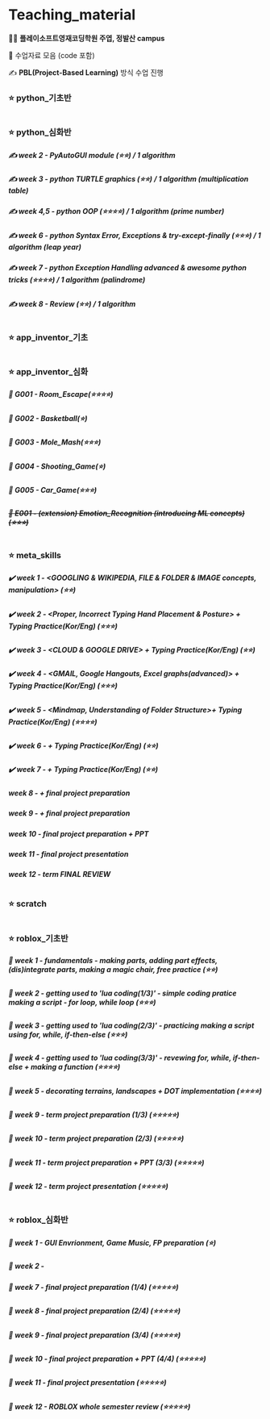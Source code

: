 # Teaching_material
👨‍🏫 <b>플레이소프트영재코딩학원 주엽, 정발산 campus</b>

👏 수업자료 모음 (code 포함)

✍️ <b>PBL(Project-Based Learning)</b> 방식 수업 진행

### ⭐️ python_기초반

#

### ⭐️ python_심화반
##### ✍️ week 2 - PyAutoGUI module (⭐️⭐️) / 1 algorithm
##### ✍️ week 3 - python TURTLE graphics (⭐️⭐️) / 1 algorithm (multiplication table)
##### ✍️ week 4,5 - python OOP (⭐️⭐️⭐️⭐️) / 1 algorithm (prime number)
##### ✍️ week 6 - python Syntax Error, Exceptions & try-except-finally (⭐️⭐️⭐️) / 1 algorithm (leap year)
##### ✍️ week 7 - python Exception Handling advanced & awesome python tricks (⭐️⭐️⭐️⭐️) / 1 algorithm (palindrome) 
##### ✍️ week 8 - Review (⭐️⭐️) / 1 algorithm

#

### ⭐️ app_inventor_기초

#

### ⭐️ app_inventor_심화

##### 🧶 G001 - Room_Escape(⭐⭐⭐⭐)
##### 🧶 G002 - Basketball(⭐)
##### 🧶 G003 - Mole_Mash(⭐⭐⭐)
##### 🧶 G004 - Shooting_Game(⭐)
##### 🧶 G005 - Car_Game(⭐⭐⭐)
##### ~~🌿 E001 - (extension) Emotion_Recognition (introducing ML concepts)(⭐⭐⭐)~~

#

### ⭐️ meta_skills
##### ✔️ week 1 - <GOOGLING & WIKIPEDIA, FILE & FOLDER & IMAGE concepts, manipulation> (⭐️⭐️)
##### ✔️ week 2 - <Proper, Incorrect Typing Hand Placement & Posture> + Typing Practice(Kor/Eng) (⭐️⭐️⭐️)
##### ✔️ week 3 - <CLOUD & GOOGLE DRIVE> + Typing Practice(Kor/Eng) (⭐️⭐️)
##### ✔️ week 4 - <GMAIL, Google Hangouts, Excel graphs(advanced)> + Typing Practice(Kor/Eng) (⭐️⭐️⭐️)
##### ✔️ week 5 - <Mindmap, Understanding of Folder Structure>+ Typing Practice(Kor/Eng) (⭐️⭐️⭐️⭐️)
##### ✔️ week 6 - + Typing Practice(Kor/Eng) (⭐️⭐️)
##### ✔️ week 7 - + Typing Practice(Kor/Eng) (⭐️⭐️)

##### week 8 - + final project preparation
##### week 9 - + final project preparation
##### week 10 - final project preparation + PPT
##### week 11 - final project presentation
##### week 12 - term FINAL REVIEW

#

### ⭐️ scratch

#

### ⭐️ roblox_기초반
##### 📌 week 1 - fundamentals - making parts, adding part effects, (dis)integrate parts, making a magic chair, free practice (⭐️⭐️)
##### 📌 week 2 - getting used to 'lua coding(1/3)' - simple coding pratice making a script - for loop, while loop (⭐️⭐️⭐️)
##### 📌 week 3 - getting used to 'lua coding(2/3)' - practicing making a script using for, while, if-then-else (⭐️⭐️⭐️)
##### 📌 week 4 - getting used to 'lua coding(3/3)' - revewing for, while, if-then-else + making a function (⭐️⭐️⭐️⭐️)
##### 📌 week 5 - decorating terrains, landscapes + DOT implementation (⭐️⭐️⭐️⭐️)

##### 📌 week 9 - term project preparation (1/3) (⭐️⭐️⭐️⭐️⭐️)
##### 📌 week 10 - term project preparation (2/3) (⭐️⭐️⭐️⭐️⭐️)
##### 📌 week 11 - term project preparation + PPT (3/3) (⭐️⭐️⭐️⭐️⭐️)
##### 📌 week 12 - term project presentation (⭐️⭐️⭐️⭐️⭐️)
#

### ⭐️ roblox_심화반
##### 📌 week 1 - GUI Envrionment, Game Music, FP preparation (⭐️)
##### 📌 week 2 -

##### 📌 week 7 - final project preparation (1/4) (⭐️⭐️⭐️⭐️⭐️)
##### 📌 week 8 - final project preparation (2/4) (⭐️⭐️⭐️⭐️⭐️)
##### 📌 week 9 - final project preparation (3/4) (⭐️⭐️⭐️⭐️⭐️)
##### 📌 week 10 - final project preparation + PPT (4/4) (⭐️⭐️⭐️⭐️⭐️)
##### 📌 week 11 - final project presentation (⭐️⭐️⭐️⭐️⭐️)
##### 📌 week 12 - ROBLOX whole semester review (⭐️⭐️⭐️⭐️⭐️)
#
